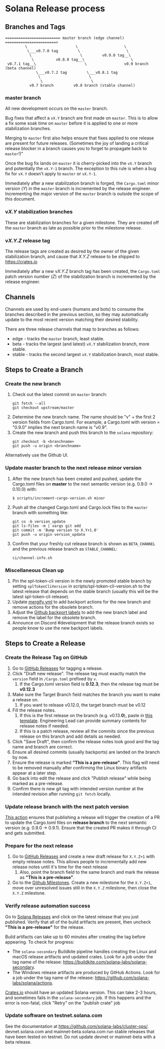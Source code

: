 # Solana Release process

## Branches and Tags

```
========================= master branch (edge channel) =======================>
         \                      \                     \
          \___v0.7.0 tag         \                     \
           \                      \         v0.9.0 tag__\
            \          v0.8.0 tag__\                     \
 v0.7.1 tag__\                      \                 v0.9 branch (beta channel)
              \___v0.7.2 tag         \___v0.8.1 tag
               \                      \
                \                      \
           v0.7 branch         v0.8 branch (stable channel)

```

### master branch
All new development occurs on the `master` branch.

Bug fixes that affect a `vX.Y` branch are first made on `master`.  This is to
allow a fix some soak time on `master` before it is applied to one or more
stabilization branches.

Merging to `master` first also helps ensure that fixes applied to one release
are present for future releases.  (Sometimes the joy of landing a critical
release blocker in a branch causes you to forget to propagate back to
`master`!)"

Once the bug fix lands on `master` it is cherry-picked into the `vX.Y` branch
and potentially the `vX.Y-1` branch.  The exception to this rule is when a bug
fix for `vX.Y` doesn't apply to `master` or `vX.Y-1`.

Immediately after a new stabilization branch is forged, the `Cargo.toml` minor
version (*Y*) in the `master` branch is incremented by the release engineer.
Incrementing the major version of the `master` branch is outside the scope of
this document.

### v*X.Y* stabilization branches
These are stabilization branches for a given milestone.  They are created off
the `master` branch as late as possible prior to the milestone release.

### v*X.Y.Z* release tag
The release tags are created as desired by the owner of the given stabilization
branch, and cause that *X.Y.Z* release to be shipped to https://crates.io

Immediately after a new v*X.Y.Z* branch tag has been created, the `Cargo.toml`
patch version number (*Z*) of the stabilization branch is incremented by the
release engineer.

## Channels
Channels are used by end-users (humans and bots) to consume the branches
described in the previous section, so they may automatically update to the most
recent version matching their desired stability.

There are three release channels that map to branches as follows:
* edge - tracks the `master` branch, least stable.
* beta - tracks the largest (and latest) `vX.Y` stabilization branch, more stable.
* stable - tracks the second largest `vX.Y` stabilization branch, most stable.

## Steps to Create a Branch

### Create the new branch
1. Check out the latest commit on `master` branch:
    ```
    git fetch --all
    git checkout upstream/master
    ```
1. Determine the new branch name.  The name should be "v" + the first 2 version fields
   from Cargo.toml.  For example, a Cargo.toml with version = "0.9.0" implies
   the next branch name is "v0.9".
1. Create the new branch and push this branch to the `solana` repository:
    ```
    git checkout -b <branchname>
    git push -u origin <branchname>
    ```

Alternatively use the Github UI.

### Update master branch to the next release minor version

1. After the new branch has been created and pushed, update the Cargo.toml files on **master** to the next semantic version (e.g. 0.9.0 -> 0.10.0) with:
     ```
     $ scripts/increment-cargo-version.sh minor
     ```
1. Push all the changed Cargo.toml and Cargo.lock files to the `master` branch with something like:
    ```
    git co -b version_update
    git ls-files -m | xargs git add
    git commit -m 'Bump version to X.Y+1.0'
    git push -u origin version_update
    ```
1. Confirm that your freshly cut release branch is shown as `BETA_CHANNEL` and the previous release branch as `STABLE_CHANNEL`:
    ```
    ci/channel-info.sh
    ```

### Miscellaneous Clean up

1. Pin the spl-token-cli version in the newly promoted stable branch by setting `splTokenCliVersion` in scripts/spl-token-cli-version.sh to the latest release that depends on the stable branch (usually this will be the latest spl-token-cli release).
1. Update [mergify.yml](https://github.com/solana-labs/solana/blob/master/.mergify.yml) to add backport actions for the new branch and remove actions for the obsolete branch.
1. Adjust the [Github backport labels](https://github.com/solana-labs/solana/labels) to add the new branch label and remove the label for the obsolete branch.
1. Announce on Discord #development that the release branch exists so people know to use the new backport labels.

## Steps to Create a Release

### Create the Release Tag on GitHub

1. Go to [GitHub Releases](https://github.com/jito-foundation/jito-solana/releases) for tagging a release.
1. Click "Draft new release".  The release tag must exactly match the `version`
   field in `/Cargo.toml` prefixed by `v`.
   1.  If the Cargo.toml version field is **0.12.3**, then the release tag must be **v0.12.3**
1. Make sure the Target Branch field matches the branch you want to make a release on.
   1.  If you want to release v0.12.0, the target branch must be v0.12
1. Fill the release notes.
   1.  If this is the first release on the branch (e.g. v0.13.**0**), paste in [this
   template](https://raw.githubusercontent.com/jito-foundation/jito-solana/master/.github/RELEASE_TEMPLATE.md).  Engineering Lead can provide summary contents for release notes if needed.
   1. If this is a patch release, review all the commits since the previous release on this branch and add details as needed.
1. Click "Save Draft", then confirm the release notes look good and the tag name and branch are correct.
1. Ensure all desired commits (usually backports) are landed on the branch by now.
1. Ensure the release is marked **"This is a pre-release"**.  This flag will need to be removed manually after confirming the Linux binary artifacts appear at a later step.
1. Go back into edit the release and click "Publish release" while being marked as a pre-release.
1. Confirm there is new git tag with intended version number at the intended revision after running `git fetch` locally.


### Update release branch with the next patch version

[This action](https://github.com/jito-foundation/jito-solana/blob/master/.github/workflows/increment-cargo-version-on-release.yml) ensures that publishing a release will trigger the creation of a PR to update the Cargo.toml files on **release branch** to the next semantic version (e.g. 0.9.0 -> 0.9.1). Ensure that the created PR makes it through CI and gets submitted.

### Prepare for the next release
1.  Go to [GitHub Releases](https://github.com/jito-foundation/jito-solana/releases) and create a new draft release for `X.Y.Z+1` with empty release notes.  This allows people to incrementally add new release notes until it's time for the next release
    1. Also, point the branch field to the same branch and mark the release as **"This is a pre-release"**.
1.  Go to the [Github Milestones](https://github.com/jito-foundation/jito-solana/milestones).  Create a new milestone for the `X.Y.Z+1`, move over
unresolved issues still in the `X.Y.Z` milestone, then close the `X.Y.Z` milestone.

### Verify release automation success
Go to [Solana Releases](https://github.com/jito-foundation/jito-solana/releases) and click on the latest release that you just published.
Verify that all of the build artifacts are present, then uncheck **"This is a pre-release"** for the release.

Build artifacts can take up to 60 minutes after creating the tag before
appearing.  To check for progress:
* The `solana-secondary` Buildkite pipeline handles creating the Linux and macOS release artifacts and updated crates.  Look for a job under the tag name of the release: https://buildkite.com/solana-labs/solana-secondary.
* The Windows release artifacts are produced by GitHub Actions.  Look for a job under the tag name of the release: https://github.com/solana-labs/solana/actions.

[Crates.io](https://crates.io/crates/solana) should have an updated Solana version.  This can take 2-3 hours, and sometimes fails in the `solana-secondary` job.
If this happens and the error is non-fatal, click "Retry" on the "publish crate" job

### Update software on testnet.solana.com
See the documentation at https://github.com/solana-labs/cluster-ops/. devnet.solana.com and mainnet-beta.solana.com run stable releases that have been tested on testnet. Do not update devnet or mainnet-beta with a beta release.

